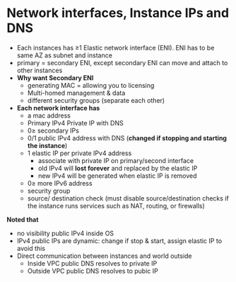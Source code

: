 # Network interfaces, Instance IPs and DNS

- Each instances has ≥1 Elastic network interface (ENI). ENI has to be same AZ as subnet and instance
- primary = secondary ENI, except secondary ENI can move and attach to other instances
- **Why want Secondary ENI**
    - generating MAC = allowing you to licensing
    - Multi-homed management & data
    - different security groups (separate each other)
- **Each network interface has**
    - a mac address
    - Primary IPv4 Private IP with DNS
    - 0≥ secondary IPs
    - 0/1 public IPv4 address with DNS (**changed if stopping and starting the instance**)
    - 1 elastic IP per private IPv4 address
        - associate with private IP on primary/second interface
        - old IPv4 will **lost forever** and replaced by the elastic IP
        - new IPv4 will be generated when elastic IP is removed
    - 0≥ more IPv6 address
    - security group
    - source/ destination check (must disable source/destination checks if the instance runs services such as NAT, routing, or firewalls)

**Noted that**

- no visibility public IPv4 inside OS
- IPv4 public IPs are dynamic: change if stop & start, assign elastic IP to avoid this
- Direct communication between instances and world outside
    - Inside VPC public DNS resolves to private IP
    - Outside VPC public DNS resolves to pubic IP
